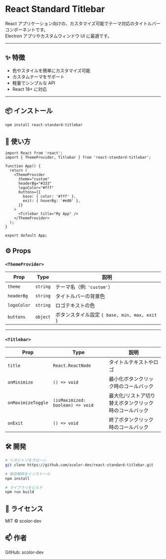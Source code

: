 
# React Standard Titlebar

React アプリケーション向けの、カスタマイズ可能でテーマ対応のタイトルバーコンポーネントです。  
Electron アプリやカスタムウィンドウ UI に最適です。

---

## ✨ 特徴

- 色やスタイルを簡単にカスタマイズ可能
- カスタムテーマをサポート
- 軽量でシンプルな API
- React 18+ に対応

---

## 📦 インストール

```bash
npm install react-standard-titlebar
```

## 🚀 使い方

```tsx
import React from 'react';
import { ThemeProvider, Titlebar } from 'react-standard-titlebar';

function App() {
  return (
    <ThemeProvider
      theme="custom"
      headerBg="#333"
      logoColor="#fff"
      buttons={{
        base: { color: '#fff' },
        exit: { hoverBg: '#e00' },
      }}
    >
      <Titlebar title="My App" />
    </ThemeProvider>
  );
}

export default App;
```

## ⚙️ Props

### `<ThemeProvider>`

| Prop        | Type     | 説明                                                   |
|-------------|----------|--------------------------------------------------------|
| `theme`     | `string` | テーマ名（例: `'custom'`）                              |
| `headerBg`  | `string` | タイトルバーの背景色                                   |
| `logoColor` | `string` | ロゴテキストの色                                       |
| `buttons`   | `object` | ボタンスタイル設定 `{ base, min, max, exit }`          |

---

### `<Titlebar>`

| Prop               | Type                              | 説明                                             |
|--------------------|-----------------------------------|--------------------------------------------------|
| `title`            | `React.ReactNode`                 | タイトルテキストやロゴ                           |
| `onMinimize`       | `() => void`                      | 最小化ボタンクリック時のコールバック             |
| `onMaximizeToggle` | `(isMaximized: boolean) => void`  | 最大化/リストア切り替えボタンクリック時のコールバック |
| `onExit`           | `() => void`                      | 終了ボタンクリック時のコールバック               |

## 🛠️ 開発

```bash
# リポジトリをクローン
git clone https://github.com/scolor-dev/react-standard-titlebar.git

# 依存関係をインストール
npm install

# ライブラリをビルド
npm run build
```

## 📝 ライセンス

MIT © scolor-dev

## 📫 作者

GitHub: scolor-dev
